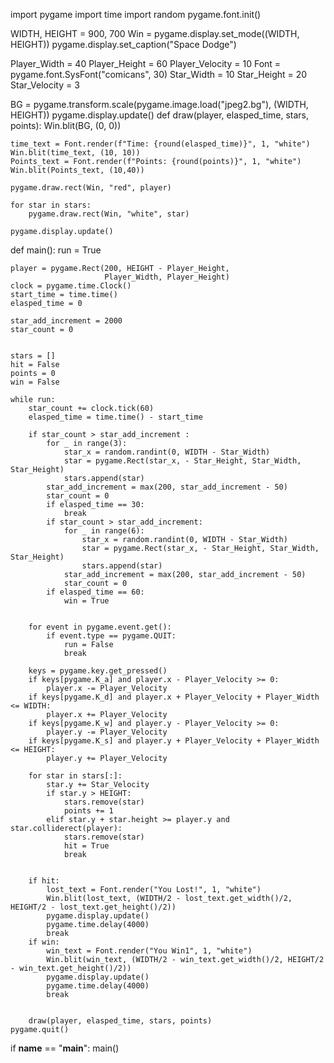 import pygame
import time
import random
pygame.font.init()

WIDTH, HEIGHT = 900, 700
Win =  pygame.display.set_mode((WIDTH, HEIGHT))
pygame.display.set_caption("Space Dodge")

Player_Width = 40
Player_Height = 60
Player_Velocity = 10
Font = pygame.font.SysFont("comicans", 30)
Star_Width = 10
Star_Height = 20
Star_Velocity = 3

BG = pygame.transform.scale(pygame.image.load("jpeg2.bg"), (WIDTH, HEIGHT))
pygame.display.update()
def draw(player, elasped_time, stars, points):
    Win.blit(BG, (0, 0))

    time_text = Font.render(f"Time: {round(elasped_time)}", 1, "white")
    Win.blit(time_text, (10, 10))
    Points_text = Font.render(f"Points: {round(points)}", 1, "white")
    Win.blit(Points_text, (10,40))

    pygame.draw.rect(Win, "red", player)

    for star in stars:
        pygame.draw.rect(Win, "white", star)

    pygame.display.update()
def main():
    run = True

    player = pygame.Rect(200, HEIGHT - Player_Height,
                         Player_Width, Player_Height)
    clock = pygame.time.Clock()
    start_time = time.time()
    elasped_time = 0

    star_add_increment = 2000
    star_count = 0


    stars = []
    hit = False
    points = 0
    win = False

    while run:
        star_count += clock.tick(60)
        elasped_time = time.time() - start_time

        if star_count > star_add_increment :
            for _ in range(3):
                star_x = random.randint(0, WIDTH - Star_Width)
                star = pygame.Rect(star_x, - Star_Height, Star_Width, Star_Height)
                stars.append(star)
            star_add_increment = max(200, star_add_increment - 50)
            star_count = 0
            if elasped_time == 30:
                break
            if star_count > star_add_increment:
                for _ in range(6):
                    star_x = random.randint(0, WIDTH - Star_Width)
                    star = pygame.Rect(star_x, - Star_Height, Star_Width, Star_Height)
                    stars.append(star)
                star_add_increment = max(200, star_add_increment - 50)
                star_count = 0
            if elasped_time == 60:
                win = True


        for event in pygame.event.get():
            if event.type == pygame.QUIT:
                run = False
                break

        keys = pygame.key.get_pressed()
        if keys[pygame.K_a] and player.x - Player_Velocity >= 0:
            player.x -= Player_Velocity
        if keys[pygame.K_d] and player.x + Player_Velocity + Player_Width <= WIDTH:
            player.x += Player_Velocity
        if keys[pygame.K_w] and player.y - Player_Velocity >= 0:
            player.y -= Player_Velocity
        if keys[pygame.K_s] and player.y + Player_Velocity + Player_Width <= HEIGHT:
            player.y += Player_Velocity

        for star in stars[:]:
            star.y += Star_Velocity
            if star.y > HEIGHT:
                stars.remove(star)
                points += 1
            elif star.y + star.height >= player.y and star.colliderect(player):
                stars.remove(star)
                hit = True
                break


        if hit:
            lost_text = Font.render("You Lost!", 1, "white")
            Win.blit(lost_text, (WIDTH/2 - lost_text.get_width()/2, HEIGHT/2 - lost_text.get_height()/2))
            pygame.display.update()
            pygame.time.delay(4000)
            break
        if win:
            win_text = Font.render("You Win1", 1, "white")
            Win.blit(win_text, (WIDTH/2 - win_text.get_width()/2, HEIGHT/2 - win_text.get_height()/2))
            pygame.display.update()
            pygame.time.delay(4000)
            break


        draw(player, elasped_time, stars, points)
    pygame.quit()

if __name__ == "__main__":
    main()


